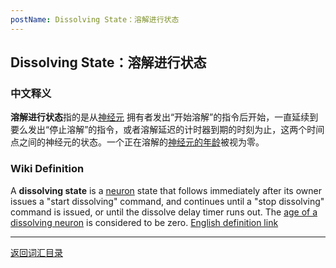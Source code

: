 ```yaml
---
postName: Dissolving State：溶解进行状态
---
```

## Dissolving State：溶解进行状态
### 中文释义
**溶解进行状态**指的是从[神经元](../N/neuron) 拥有者发出“开始溶解”的指令后开始，一直延续到要么发出“停止溶解”的指令，或者溶解延迟的计时器到期的时刻为止，这两个时间点之间的神经元的状态。一个正在溶解的[神经元的年龄](../N/neuronage)被视为零。
### Wiki Definition
A **dissolving state** is a [neuron](../N/neuron) state that follows immediately after its owner issues a "start dissolving" command, and continues until a "stop dissolving" command is issued, or until the dissolve delay timer runs out. The [age of a dissolving neuron](../N/neuronage) is considered to be zero. [English definition link](https://wiki.internetcomputer.org/wiki/Glossary#dissolving_state)





---
[返回词汇目录](../glossary)